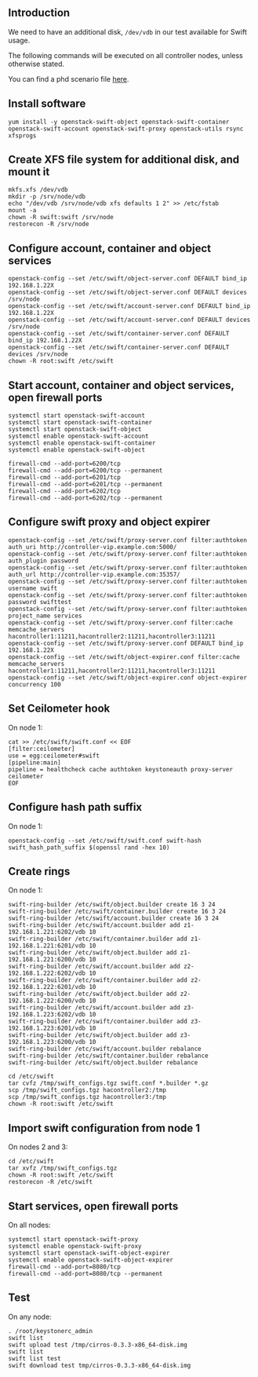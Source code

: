 Introduction
------------

We need to have an additional disk, `/dev/vdb` in our test available for Swift usage.

The following commands will be executed on all controller nodes, unless otherwise stated.

You can find a phd scenario file [here](phd-setup/swift.scenario).

Install software
----------------

    yum install -y openstack-swift-object openstack-swift-container openstack-swift-account openstack-swift-proxy openstack-utils rsync xfsprogs

Create XFS file system for additional disk, and mount it
--------------------------------------------------------

    mkfs.xfs /dev/vdb
    mkdir -p /srv/node/vdb
    echo "/dev/vdb /srv/node/vdb xfs defaults 1 2" >> /etc/fstab
    mount -a 
    chown -R swift:swift /srv/node
    restorecon -R /srv/node

Configure account, container and object services
------------------------------------------------

    openstack-config --set /etc/swift/object-server.conf DEFAULT bind_ip 192.168.1.22X
    openstack-config --set /etc/swift/object-server.conf DEFAULT devices /srv/node
    openstack-config --set /etc/swift/account-server.conf DEFAULT bind_ip 192.168.1.22X
    openstack-config --set /etc/swift/account-server.conf DEFAULT devices /srv/node
    openstack-config --set /etc/swift/container-server.conf DEFAULT bind_ip 192.168.1.22X
    openstack-config --set /etc/swift/container-server.conf DEFAULT devices /srv/node
    chown -R root:swift /etc/swift

Start account, container and object services, open firewall ports
-----------------------------------------------------------------

    systemctl start openstack-swift-account
    systemctl start openstack-swift-container
    systemctl start openstack-swift-object
    systemctl enable openstack-swift-account
    systemctl enable openstack-swift-container
    systemctl enable openstack-swift-object

    firewall-cmd --add-port=6200/tcp
    firewall-cmd --add-port=6200/tcp --permanent
    firewall-cmd --add-port=6201/tcp
    firewall-cmd --add-port=6201/tcp --permanent
    firewall-cmd --add-port=6202/tcp
    firewall-cmd --add-port=6202/tcp --permanent

Configure swift proxy and object expirer
----------------------------------------

    openstack-config --set /etc/swift/proxy-server.conf filter:authtoken auth_uri http://controller-vip.example.com:5000/
    openstack-config --set /etc/swift/proxy-server.conf filter:authtoken auth_plugin password
    openstack-config --set /etc/swift/proxy-server.conf filter:authtoken auth_url http://controller-vip.example.com:35357/
    openstack-config --set /etc/swift/proxy-server.conf filter:authtoken username swift
    openstack-config --set /etc/swift/proxy-server.conf filter:authtoken password swifttest
    openstack-config --set /etc/swift/proxy-server.conf filter:authtoken project_name services
    openstack-config --set /etc/swift/proxy-server.conf filter:cache memcache_servers hacontroller1:11211,hacontroller2:11211,hacontroller3:11211
    openstack-config --set /etc/swift/proxy-server.conf DEFAULT bind_ip 192.168.1.22X
    openstack-config --set /etc/swift/object-expirer.conf filter:cache memcache_servers hacontroller1:11211,hacontroller2:11211,hacontroller3:11211
    openstack-config --set /etc/swift/object-expirer.conf object-expirer concurrency 100

Set Ceilometer hook
-------------------

On node 1:

    cat >> /etc/swift/swift.conf << EOF
    [filter:ceilometer]
    use = egg:ceilometer#swift
    [pipeline:main]
    pipeline = healthcheck cache authtoken keystoneauth proxy-server ceilometer
    EOF

Configure hash path suffix
--------------------------

On node 1:

    openstack-config --set /etc/swift/swift.conf swift-hash swift_hash_path_suffix $(openssl rand -hex 10)

Create rings
------------

On node 1:

    swift-ring-builder /etc/swift/object.builder create 16 3 24
    swift-ring-builder /etc/swift/container.builder create 16 3 24
    swift-ring-builder /etc/swift/account.builder create 16 3 24
    swift-ring-builder /etc/swift/account.builder add z1-192.168.1.221:6202/vdb 10
    swift-ring-builder /etc/swift/container.builder add z1-192.168.1.221:6201/vdb 10
    swift-ring-builder /etc/swift/object.builder add z1-192.168.1.221:6200/vdb 10
    swift-ring-builder /etc/swift/account.builder add z2-192.168.1.222:6202/vdb 10
    swift-ring-builder /etc/swift/container.builder add z2-192.168.1.222:6201/vdb 10
    swift-ring-builder /etc/swift/object.builder add z2-192.168.1.222:6200/vdb 10
    swift-ring-builder /etc/swift/account.builder add z3-192.168.1.223:6202/vdb 10
    swift-ring-builder /etc/swift/container.builder add z3-192.168.1.223:6201/vdb 10
    swift-ring-builder /etc/swift/object.builder add z3-192.168.1.223:6200/vdb 10
    swift-ring-builder /etc/swift/account.builder rebalance
    swift-ring-builder /etc/swift/container.builder rebalance
    swift-ring-builder /etc/swift/object.builder rebalance

    cd /etc/swift
    tar cvfz /tmp/swift_configs.tgz swift.conf *.builder *.gz
    scp /tmp/swift_configs.tgz hacontroller2:/tmp
    scp /tmp/swift_configs.tgz hacontroller3:/tmp
    chown -R root:swift /etc/swift

Import swift configuration from node 1
--------------------------------------

On nodes 2 and 3:

    cd /etc/swift
    tar xvfz /tmp/swift_configs.tgz
    chown -R root:swift /etc/swift
    restorecon -R /etc/swift

Start services, open firewall ports
-----------------------------------

On all nodes:

    systemctl start openstack-swift-proxy
    systemctl enable openstack-swift-proxy
    systemctl start openstack-swift-object-expirer
    systemctl enable openstack-swift-object-expirer
    firewall-cmd --add-port=8080/tcp
    firewall-cmd --add-port=8080/tcp --permanent

Test
----

On any node:

    . /root/keystonerc_admin
    swift list
    swift upload test /tmp/cirros-0.3.3-x86_64-disk.img 
    swift list
    swift list test
    swift download test tmp/cirros-0.3.3-x86_64-disk.img
